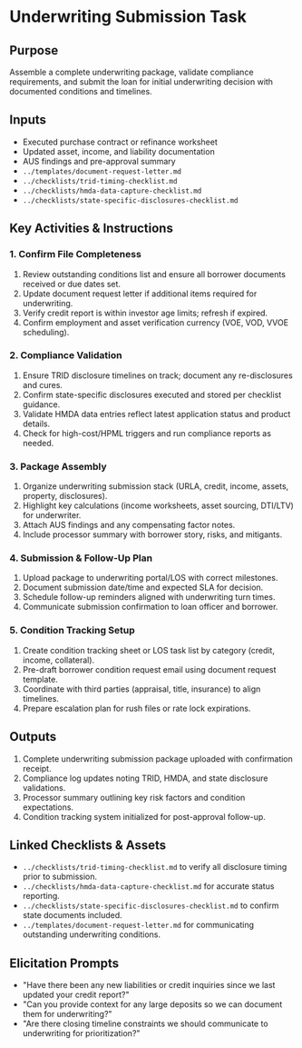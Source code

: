 <!-- Powered by BMAD™ Core -->

# Underwriting Submission Task

## Purpose

Assemble a complete underwriting package, validate compliance requirements, and submit the loan for initial underwriting decision with documented conditions and timelines.

## Inputs

- Executed purchase contract or refinance worksheet
- Updated asset, income, and liability documentation
- AUS findings and pre-approval summary
- `../templates/document-request-letter.md`
- `../checklists/trid-timing-checklist.md`
- `../checklists/hmda-data-capture-checklist.md`
- `../checklists/state-specific-disclosures-checklist.md`

## Key Activities & Instructions

### 1. Confirm File Completeness

1. Review outstanding conditions list and ensure all borrower documents received or due dates set.
2. Update document request letter if additional items required for underwriting.
3. Verify credit report is within investor age limits; refresh if expired.
4. Confirm employment and asset verification currency (VOE, VOD, VVOE scheduling).

### 2. Compliance Validation

1. Ensure TRID disclosure timelines on track; document any re-disclosures and cures.
2. Confirm state-specific disclosures executed and stored per checklist guidance.
3. Validate HMDA data entries reflect latest application status and product details.
4. Check for high-cost/HPML triggers and run compliance reports as needed.

### 3. Package Assembly

1. Organize underwriting submission stack (URLA, credit, income, assets, property, disclosures).
2. Highlight key calculations (income worksheets, asset sourcing, DTI/LTV) for underwriter.
3. Attach AUS findings and any compensating factor notes.
4. Include processor summary with borrower story, risks, and mitigants.

### 4. Submission & Follow-Up Plan

1. Upload package to underwriting portal/LOS with correct milestones.
2. Document submission date/time and expected SLA for decision.
3. Schedule follow-up reminders aligned with underwriting turn times.
4. Communicate submission confirmation to loan officer and borrower.

### 5. Condition Tracking Setup

1. Create condition tracking sheet or LOS task list by category (credit, income, collateral).
2. Pre-draft borrower condition request email using document request template.
3. Coordinate with third parties (appraisal, title, insurance) to align timelines.
4. Prepare escalation plan for rush files or rate lock expirations.

## Outputs

1. Complete underwriting submission package uploaded with confirmation receipt.
2. Compliance log updates noting TRID, HMDA, and state disclosure validations.
3. Processor summary outlining key risk factors and condition expectations.
4. Condition tracking system initialized for post-approval follow-up.

## Linked Checklists & Assets

- `../checklists/trid-timing-checklist.md` to verify all disclosure timing prior to submission.
- `../checklists/hmda-data-capture-checklist.md` for accurate status reporting.
- `../checklists/state-specific-disclosures-checklist.md` to confirm state documents included.
- `../templates/document-request-letter.md` for communicating outstanding underwriting conditions.

## Elicitation Prompts

- "Have there been any new liabilities or credit inquiries since we last updated your credit report?"
- "Can you provide context for any large deposits so we can document them for underwriting?"
- "Are there closing timeline constraints we should communicate to underwriting for prioritization?"
